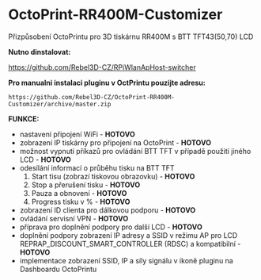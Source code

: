 # OctoPrint-RR400M-Customizer
Přizpůsobení OctoPrintu pro 3D tiskárnu RR400M s BTT TFT43(50,70) LCD

**Nutno dinstalovat:**

https://github.com/Rebel3D-CZ/RPiWlanApHost-switcher



**Pro manualni instalaci pluginu v OctPrintu pouzijte adresu:**
```
https://github.com/Rebel3D-CZ/OctoPrint-RR400M-Customizer/archive/master.zip
```

**FUNKCE:**
- nastavení připojení WiFi - **HOTOVO**
- zobrazení IP tiskárny pro připojení na OctoPrint - **HOTOVO**
- možnost vypnutí příkazů pro ovládání BTT TFT v případě použití jiného LCD - **HOTOVO**
- odesílání informací o průběhu tisku na BTT TFT
    1. Start tisu (zobrazí tiskovou obrazovku) - **HOTOVO**
    2. Stop a přerušení tisku - **HOTOVO**
    3. Pauza a obnovení - **HOTOVO**
    4. Progress tisku v % - **HOTOVO**
- zobrazení ID clienta pro dálkovou podporu - **HOTOVO**
- ovládání servisní VPN - **HOTOVO**
- příprava pro doplnění podpory pro další LCD - **HOTOVO**
- doplnění podpory zobrazení IP adresy a SSID v režimu AP pro LCD REPRAP_DISCOUNT_SMART_CONTROLLER (RDSC) a kompatibilní - **HOTOVO**
- implementace zobrazení SSID, IP a síly signálu v ikoně pluginu na Dashboardu OctoPrintu
